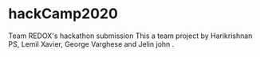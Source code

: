 # hackCamp2020
Team REDOX's hackathon submission
This a team project by Harikrishnan PS, Lemil Xavier, George Varghese and Jelin john .
